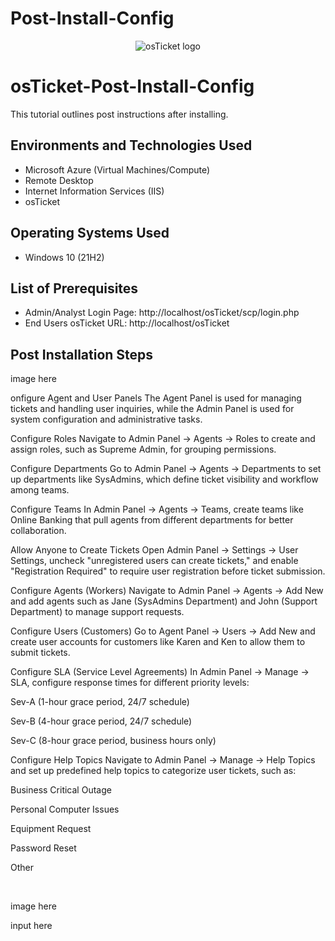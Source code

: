 # Post-Install-Config
<p align="center">
<img src="https://i.imgur.com/Clzj7Xs.png" alt="osTicket logo"/>
</p>

<h1>osTicket-Post-Install-Config</h1>
This tutorial outlines post instructions after installing.<br />

<h2>Environments and Technologies Used</h2>

- Microsoft Azure (Virtual Machines/Compute)
- Remote Desktop
- Internet Information Services (IIS)
- osTicket

<h2>Operating Systems Used </h2>

- Windows 10</b> (21H2)

<h2>List of Prerequisites</h2>

- Admin/Analyst Login Page:
http://localhost/osTicket/scp/login.php 
- End Users osTicket URL:
http://localhost/osTicket 

<h2>Post Installation Steps</h2>

<p>
  
image here
  
</p>
<p>
onfigure Agent and User Panels
The Agent Panel is used for managing tickets and handling user inquiries, while the Admin Panel is used for system configuration and administrative tasks.

Configure Roles
Navigate to Admin Panel -> Agents -> Roles to create and assign roles, such as Supreme Admin, for grouping permissions.

Configure Departments
Go to Admin Panel -> Agents -> Departments to set up departments like SysAdmins, which define ticket visibility and workflow among teams.

Configure Teams
In Admin Panel -> Agents -> Teams, create teams like Online Banking that pull agents from different departments for better collaboration.

Allow Anyone to Create Tickets
Open Admin Panel -> Settings -> User Settings, uncheck "unregistered users can create tickets," and enable "Registration Required" to require user registration before ticket submission.

Configure Agents (Workers)
Navigate to Admin Panel -> Agents -> Add New and add agents such as Jane (SysAdmins Department) and John (Support Department) to manage support requests.

Configure Users (Customers)
Go to Agent Panel -> Users -> Add New and create user accounts for customers like Karen and Ken to allow them to submit tickets.

Configure SLA (Service Level Agreements)
In Admin Panel -> Manage -> SLA, configure response times for different priority levels:

Sev-A (1-hour grace period, 24/7 schedule)

Sev-B (4-hour grace period, 24/7 schedule)

Sev-C (8-hour grace period, business hours only)

Configure Help Topics
Navigate to Admin Panel -> Manage -> Help Topics and set up predefined help topics to categorize user tickets, such as:

Business Critical Outage

Personal Computer Issues

Equipment Request

Password Reset

Other


</p>
<br />

<p>

image here

</p>
<p>
input here
</p>
<br />

